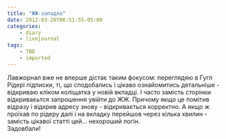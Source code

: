 ```yaml
---
title: "ЖЖ-западло"
date: 2012-03-26T06:51:55-05:00
categories:
    - diary
    - livejournal
tags:
    - TBD
    - imported
---
```


Лавжорнал вже не вперше дістає таким фокусом: переглядяю в Гугл Рідері підписки, ті, що сподобались і цікаво ознайомитись детальніше - відкриваю кліком коліщатка у новій вкладці. І часто замість сторінки відкриваєьтся запрошення увійти до ЖЖ. Причому якщо це помітив відразу і відкрив адресу знову - відкривається корректно. А якщо ж проїхав по рідеру далі і на вкладку перейшов через кілька хвилин - замість цікавої статті цей... нехороший логін.  
Задовбали!